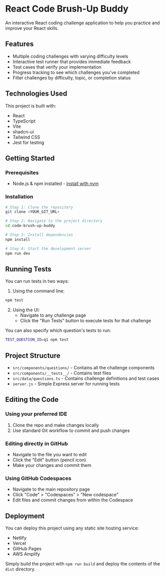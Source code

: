 # React Code Brush-Up Buddy

An interactive React coding challenge application to help you practice and improve your React skills.

## Features

- Multiple coding challenges with varying difficulty levels
- Interactive test runner that provides immediate feedback
- Test cases that verify your implementation
- Progress tracking to see which challenges you've completed
- Filter challenges by difficulty, topic, or completion status

## Technologies Used

This project is built with:

- React
- TypeScript
- Vite
- shadcn-ui
- Tailwind CSS
- Jest for testing

## Getting Started

### Prerequisites

- Node.js & npm installed - [install with nvm](https://github.com/nvm-sh/nvm#installing-and-updating)

### Installation

```sh
# Step 1: Clone the repository
git clone <YOUR_GIT_URL>

# Step 2: Navigate to the project directory
cd code-brush-up-buddy

# Step 3: Install dependencies
npm install

# Step 4: Start the development server
npm run dev
```

## Running Tests

You can run tests in two ways:

1. Using the command line:
```sh
npm test
```

2. Using the UI:
   - Navigate to any challenge page
   - Click the "Run Tests" button to execute tests for that challenge

You can also specify which question's tests to run:

```sh
TEST_QUESTION_ID=q1 npm test
```

## Project Structure

- `src/components/questions/` - Contains all the challenge components
- `src/components/__tests__/` - Contains test files
- `src/data/questions.ts` - Contains challenge definitions and test cases
- `server.js` - Simple Express server for running tests

## Editing the Code

### Using your preferred IDE

1. Clone the repo and make changes locally
2. Use standard Git workflow to commit and push changes

### Editing directly in GitHub

- Navigate to the file you want to edit
- Click the "Edit" button (pencil icon)
- Make your changes and commit them

### Using GitHub Codespaces

- Navigate to the main repository page
- Click "Code" > "Codespaces" > "New codespace"
- Edit files and commit changes from within the Codespace

## Deployment

You can deploy this project using any static site hosting service:

- Netlify
- Vercel
- GitHub Pages
- AWS Amplify

Simply build the project with `npm run build` and deploy the contents of the `dist` directory.
